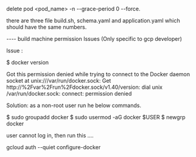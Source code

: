 delete pod <pod_name> -n <namespace> --grace-period 0 --force.


there are three file build.sh, schema.yaml and application.yaml which should have the same numbers.

---- build machine permission Issues (Only specific to gcp developer)

Issue :

$ docker version

Got this permission denied while trying to connect to the Docker daemon socket at unix:///var/run/docker.sock: Get http://%2Fvar%2Frun%2Fdocker.sock/v1.40/version: dial unix /var/run/docker.sock: connect: permission denied

Solution: as a non-root user run he below commands.

$ sudo groupadd docker
$ sudo usermod -aG docker $USER
$ newgrp docker

user cannot log in, then run this ....

gcloud auth --quiet configure-docker


